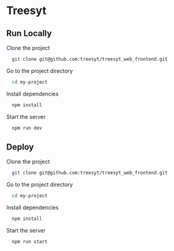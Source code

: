# Treesyt

## Run Locally

Clone the project

```bash
  git clone git@github.com:treesyt/treesyt_web_frontend.git
```

Go to the project directory

```bash
  cd my-project
```

Install dependencies

```bash
  npm install
```

Start the server

```bash
  npm run dev
```

## Deploy

Clone the project

```bash
  git clone git@github.com:treesyt/treesyt_web_frontend.git
```

Go to the project directory

```bash
  cd my-project
```

Install dependencies

```bash
  npm install
```

Start the server

```bash
  npm run start
```
